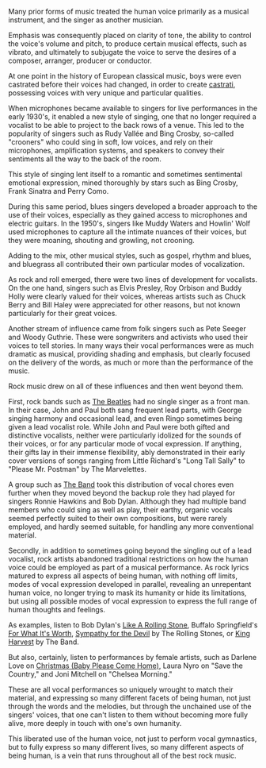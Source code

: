 Many prior forms of music treated the human voice primarily as a musical instrument, and the singer as another musician. 

Emphasis was consequently placed on clarity of tone, the ability to control the voice's volume and pitch, to produce certain musical effects, such as vibrato, and ultimately to subjugate the voice to serve the desires of a composer, arranger, producer or conductor. 

At one point in the history of European classical music, boys were even castrated before their voices had changed, in order to create [castrati](https://en.wikipedia.org/wiki/Castrato), possessing voices with very unique and particular qualities.

When microphones became available to singers for live performances in the early 1930's, it enabled a new style of singing, one that no longer required a vocalist to be able to project to the back rows of a venue. This led to the popularity of singers such as Rudy Vallée and Bing Crosby, so-called "crooners" who could sing in soft, low voices, and rely on their microphones, amplification systems, and speakers to convey their sentiments all the way to the back of the room. 

This style of singing lent itself to a romantic and sometimes sentimental emotional expression, mined thoroughly by stars such as Bing Crosby, Frank Sinatra and Perry Como. 

During this same period, blues singers developed a broader approach to the use of their voices, especially as they gained access to microphones and electric guitars. In the 1950's, singers like Muddy Waters and Howlin' Wolf used microphones to capture all the intimate nuances of their voices, but they were moaning, shouting and growling, not crooning. 

Adding to the mix, other musical styles, such as gospel, rhythm and blues, and bluegrass all contributed their own particular modes of vocalization. 

As rock and roll emerged, there were two lines of development for vocalists. On the one hand, singers such as Elvis Presley, Roy Orbison and Buddy Holly were clearly valued for their voices, whereas artists such as Chuck Berry and Bill Haley were appreciated for other reasons, but not known particularly for their great voices. 

Another stream of influence came from folk singers such as Pete Seeger and Woody Guthrie. These were songwriters and activists who used their voices to tell stories. In many ways their vocal performances were as much dramatic as musical, providing shading and emphasis, but clearly focused on the delivery of the words, as much or more than the performance of the music.  

Rock music drew on all of these influences and then went beyond them. 

First, rock bands such as [The Beatles](http://www.reasontorock.com/artists/beatles.html) had no single singer as a front man. In their case, John and Paul both sang frequent lead parts, with George singing harmony and occasional lead, and even Ringo sometimes being given a lead vocalist role. While John and Paul were both gifted and distinctive vocalists, neither were particularly idolized for the sounds of their voices, or for any particular mode of vocal expression. If anything, their gifts lay in their immense flexibility, ably demonstrated in their early cover versions of songs ranging from Little Richard's "Long Tall Sally" to "Please Mr. Postman" by The Marvelettes. 

A group such as [The Band](http://www.reasontorock.com/artists/band.html) took this distribution of vocal chores even further when they moved beyond the backup role they had played for singers Ronnie Hawkins and Bob Dylan. Although they had multiple band members who could sing as well as play, their earthy, organic vocals seemed perfectly suited to their own compositions, but were rarely employed, and hardly seemed suitable, for handling any more conventional material. 

Secondly, in addition to sometimes going beyond the singling out of a lead vocalist, rock artists abandoned traditional restrictions on how the human voice could be employed as part of a musical performance. As rock lyrics matured to express all aspects of being human, with nothing off limits, modes of vocal expression developed in parallel, revealing an unrepentant human voice, no longer trying to mask its humanity or hide its limitations, but using all possible modes of vocal expression to express the full range of human thoughts and feelings. 

As examples, listen to Bob Dylan's [Like A Rolling Stone](http://www.reasontorock.com/tracks/like_a_rolling_stone.html), Buffalo Springfield's [For What It's Worth](http://www.reasontorock.com/tracks/for_what_its_worth.html), [Sympathy for the Devil](http://www.reasontorock.com/tracks/sympathy.html) by The Rolling Stones, or [King Harvest](http://www.reasontorock.com/tracks/king_harvest.html) by The Band. 

But also, certainly, listen to performances by female artists, such as Darlene Love on [Christmas (Baby Please Come Home)](http://www.reasontorock.com/tracks/xmas.html), Laura Nyro on "Save the Country," and Joni Mitchell on "Chelsea Morning." 

These are all vocal performances so uniquely wrought to match their material, and expressing so many different facets of being human, not just through the words and the melodies, but through the unchained use of the singers' voices, that one can't listen to them without becoming more fully alive, more deeply in touch with one's own humanity.  

This liberated use of the human voice, not just to perform vocal gymnastics, but to fully express so many different lives, so many different aspects of being human, is a vein that runs throughout all of the best rock music. 


